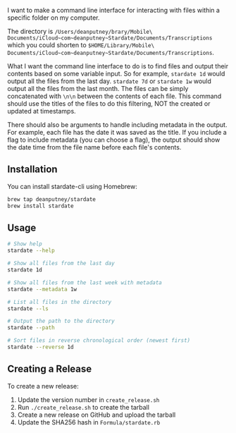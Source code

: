 I want to make a command line interface for interacting with files within a specific folder on my computer. 

The directory is `/Users/deanputney/brary/Mobile\ Documents/iCloud~com~deanputney~Stardate/Documents/Transcriptions` which you could shorten to `$HOME/Library/Mobile\ Documents/iCloud~com~deanputney~Stardate/Documents/Transcriptions`. 

What I want the command line interface to do is to find files and output their contents based on some variable input. So for example, `stardate 1d` would output all the files from the last day. `stardate 7d` or `stardate 1w` would output all the files from the last month. The files can be simply concatenated with `\n\n` between the contents of each file. This command should use the titles of the files to do this filtering, NOT the created or updated at timestamps.

There should also be arguments to handle including metadata in the output. For example, each file has the date it was saved as the title. If you include a flag to include metadata (you can choose a flag), the output should show the date time from the file name before each file's contents.

## Installation

You can install stardate-cli using Homebrew:

```bash
brew tap deanputney/stardate
brew install stardate
```

## Usage

```bash
# Show help
stardate --help

# Show all files from the last day
stardate 1d

# Show all files from the last week with metadata
stardate --metadata 1w

# List all files in the directory
stardate --ls

# Output the path to the directory
stardate --path

# Sort files in reverse chronological order (newest first)
stardate --reverse 1d
```

## Creating a Release

To create a new release:

1. Update the version number in `create_release.sh`
2. Run `./create_release.sh` to create the tarball
3. Create a new release on GitHub and upload the tarball
4. Update the SHA256 hash in `Formula/stardate.rb`